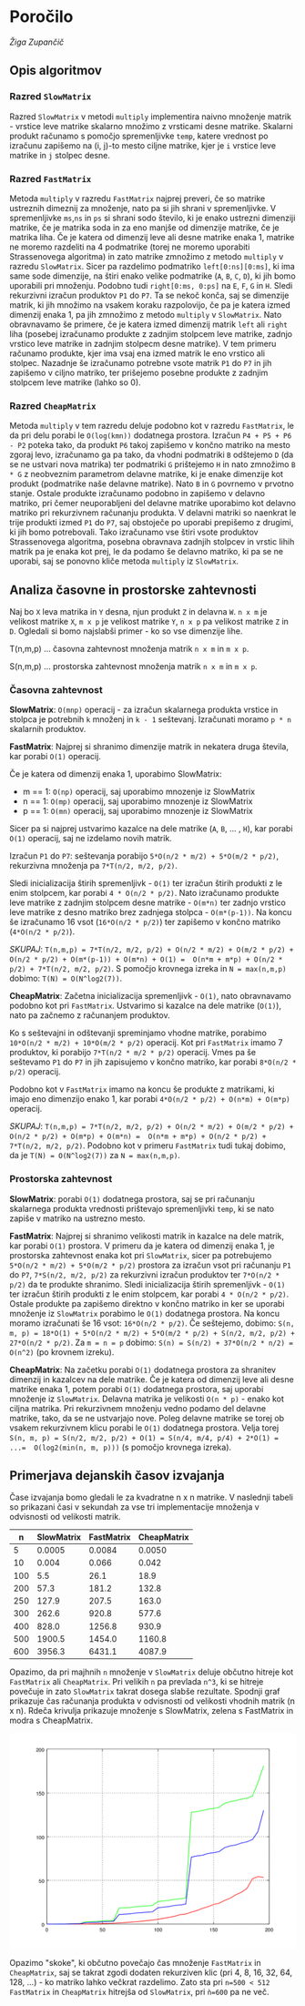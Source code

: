 # Poročilo
*Žiga Zupančič*

## Opis algoritmov
### Razred `SlowMatrix`

Razred `SlowMatrix` v metodi `multiply` implementira naivno množenje matrik - vrstice leve matrike skalarno množimo 
z vrsticami desne matrike. Skalarni produkt računamo s pomočjo spremenljivke `temp`, katere vrednost po izračunu 
zapišemo na (i, j)-to mesto ciljne matrike, kjer je `i` vrstice leve matrike in `j` stolpec desne.

### Razred `FastMatrix`

Metoda `multiply` v razredu `FastMatrix` najprej preveri, če so matrike ustreznih dimeznij za množenje, nato pa si
jih shrani v spremenljivke. V spremenljivke `ms`,`ns` in `ps` si shrani sodo število, ki je enako ustrezni dimenziji 
matrike, če je matrika soda in za eno manjše od dimenzije matrike, če je matrika liha. Če je katera od dimenzij leve ali
 desne matrike enaka 1, matrike ne moremo razdeliti na 4 podmatrike (torej ne moremo uporabiti Strassenovega algoritma) 
in zato matrike zmnožimo z metodo `multiply` v razredu `SlowMatrix`. Sicer pa razdelimo podmatriko `left[0:ns][0:ms]`, 
ki ima same sode dimenzije, na štiri enako velike podmatrike (`A`, `B`, `C`, `D`), ki jih bomo uporabili pri množenju. 
Podobno tudi `right[0:ms, 0:ps]` na `E`, `F`, `G` in `H`. Sledi rekurzivni izračun produktov `P1` do `P7`.
Ta se nekoč konča, saj se dimenzije matrik, ki jih množimo na vsakem koraku razpolovijo, če pa je katera izmed dimenzij
enaka 1, pa jih zmnožimo z metodo `multiply` v `SlowMatrix`. Nato obravnavamo še primere, če je katera izmed dimenzij 
matrik `left` ali `right` liha (posebej izračunamo produkte z zadnjim stolpcem leve matrike, zadnjo vrstico leve 
matrike in zadnjim stolpecm desne matrike). V tem primeru računamo produkte, kjer ima vsaj ena izmed matrik le eno 
vrstico ali stolpec. Nazadnje še izračunamo potrebne vsote matrik `P1` do `P7` in jih zapišemo v ciljno matriko, ter
prišejemo posebne produkte z zadnjim stolpcem leve matrike (lahko so 0).

### Razred `CheapMatrix`

Metoda `multiply` v tem razredu deluje podobno kot v razredu `FastMatrix`, le da pri delu porabi le `O(log(kmn))` 
dodatnega prostora. Izračun `P4 + P5 + P6 - P2` poteka tako, da produkt `P6` takoj zapišemo v končno matriko na mesto 
zgoraj levo, izračunamo ga pa tako, da vhodni podmatriki `B` odštejemo `D` (da se ne ustvari nova matrika) ter 
podmatriki `G` prištejemo `H` in nato zmnožimo `B * G` z neobveznim parametrom delavne matrike, ki je enake 
dimenzije kot produkt (podmatrike naše delavne matrike). Nato `B` in `G` povrnemo v prvotno stanje.
Ostale produkte izračunamo podobno in zapišemo v delavno matriko, pri čemer neuporabljeni del delavne matrike uporabimo 
kot delavno matriko pri rekurzivnem računanju produkta. V delavni matriki so naenkrat le trije produkti izmed `P1` do 
`P7`, saj obstoječe po uporabi prepišemo z drugimi, ki jih bomo potrebovali. Tako izračunamo vse štiri vsote produktov 
Strassenovega algoritma, posebna obravnava zadnjih stolpcev in vrstic lihih matrik pa je enaka kot prej, le da podamo 
še delavno matriko, ki pa se ne uporabi, saj se ponovno kliče metoda `multiply` iz `SlowMatrix`.
  
## Analiza časovne in prostorske zahtevnosti

Naj bo `X` leva matrika in `Y` desna, njun produkt `Z` in delavna `W`. `n x m` je velikost matrike `X`, `m x p` je 
velikost matrike `Y`, `n x p` pa velikost matrike `Z` in `D`. Ogledali si bomo najslabši primer - ko so vse dimenzije 
lihe.

T(n,m,p) ... časovna zahtevnost množenja matrik `n x m` in `m x p`.

S(n,m,p) ... prostorska zahtevnost množenja matrik `n x m` in `m x p`.

### Časovna zahtevnost
__SlowMatrix__: `O(mnp)` operacij - za izračun skalarnega produkta vrstice in stolpca je potrebnih `k` množenj in 
`k - 1` seštevanj. Izračunati moramo `p * n` skalarnih produktov.

__FastMatrix__: 
Najprej si shranimo dimenzije matrik in nekatera druga števila, kar porabi `O(1)` operacij.

Če je katera od dimenzij enaka 1, uporabimo SlowMatrix:
*  m == 1: `O(np)` operacij, saj uporabimo mnozenje iz SlowMatrix
*  n == 1: `O(mp)` operacij, saj uporabimo mnozenje iz SlowMatrix
*  p == 1: `O(mn)` operacij, saj uporabimo mnozenje iz SlowMatrix

Sicer pa si najprej ustvarimo kazalce na dele matrike (`A`, `B`, ... , `H`), kar porabi `O(1)` operacij, saj ne izdelamo 
novih matrik.

Izračun `P1` do `P7`: seštevanja porabijo `5*O(n/2 * m/2) + 5*O(m/2 * p/2)`, rekurzivna množenja pa 
`7*T(n/2, m/2, p/2)`.

Sledi inicializacija štirih spremenljivk - `O(1)` ter izračun štirih produkti z le enim stolpcem, kar porabi 
`4 * O(n/2 * p/2)`. Nato izračunamo produkte leve matrike z zadnjim stolpcem desne matrike - `O(m*n)` ter zadnjo vrstico 
leve matrike z desno matriko brez zadnjega stolpca - `O(m*(p-1))`. Na koncu še izračunamo 16 vsot (`16*O(n/2 * p/2)`) 
ter zapišemo v končno matriko (`4*O(n/2 * p/2)`).

*SKUPAJ*: `T(n,m,p) = 7*T(n/2, m/2, p/2) + O(n/2 * m/2) + O(m/2 * p/2) + O(n/2 * p/2) + O(m*(p-1)) + O(m*n) + O(1) = 
O(n*m + m*p) + O(n/2 * p/2) + 7*T(n/2, m/2, p/2)`. S pomočjo krovnega izreka in `N = max(n,m,p)` dobimo: 
`T(N) = O(N^log2(7))`.

__CheapMatrix__:
Začetna inicializacija spremenljivk - `O(1)`, nato obravnavamo podobno kot pri `FastMatrix`. Ustvarimo si kazalce 
na dele matrike (`O(1)`), nato pa začnemo z računanjem produktov. 

Ko s seštevajni in odštevanji spreminjamo vhodne matrike, porabimo `10*O(n/2 * m/2) + 10*O(m/2 * p/2)` operacij. Kot pri 
`FastMatrix` imamo 7 produktov, ki porabijo `7*T(n/2 * m/2 * p/2)` operacij. Vmes pa še seštevamo `P1` do `P7` in jih 
 zapisujemo v končno matriko, kar porabi `8*O(n/2 * p/2)` operacij.

Podobno kot v `FastMatrix` imamo na koncu še produkte z matrikami, ki imajo eno dimenzijo enako 1, kar porabi 
`4*O(n/2 * p/2) + O(n*m) + O(m*p)` operacij.

*SKUPAJ*: `T(n,m,p) = 7*T(n/2, m/2, p/2) + O(n/2 * m/2) + O(m/2 * p/2) + O(n/2 * p/2) + O(m*p) + O(m*n) = 
O(n*m + m*p) + O(n/2 * p/2) + 7*T(n/2, m/2, p/2)`. Podobno kot v primeru `FastMatrix` tudi tukaj dobimo, da je 
`T(N) = O(N^log2(7))` za `N = max(n,m,p)`.

### Prostorska zahtevnost
__SlowMatrix__: porabi `O(1)` dodatnega prostora, saj se pri računanju skalarnega produkta vrednosti prištevajo 
spremenljivki `temp`, ki se nato zapiše v matriko na ustrezno mesto.

__FastMatrix__: Najprej si shranimo velikosti matrik in kazalce na dele matrik, kar porabi `O(1)` prostora. V primeru 
da je katera od dimenzij enaka 1, je prostorska zahtevnost enaka kot pri `SlowMatrix`, sicer pa potrebujemo 
`5*O(n/2 * m/2) + 5*O(m/2 * p/2)` prostora za izračun vsot pri računanju `P1` do `P7`, `7*S(n/2, m/2, p/2)` za rekurzivni 
izračun produktov ter `7*O(n/2 * p/2)` da te produkte shranimo. Sledi inicializacija štirih spremenljivk - `O(1)` ter 
izračun štirih produkti z le enim stolpcem, kar porabi `4 * O(n/2 * p/2)`. Ostale produkte pa zapišemo direktno v 
končno matriko in ker se uporabi množenje iz `SlowMatrix` porabimo le `O(1)` dodatnega prostora. Na koncu moramo 
izračunati še 16 vsot: `16*O(n/2 * p/2)`. Če seštejemo, dobimo: 
`S(n, m, p) = 18*O(1) + 5*O(n/2 * m/2) + 5*O(m/2 * p/2) + S(n/2, m/2, p/2) + 27*O(n/2 * p/2)`. Za `m = n = p` dobimo: 
`S(n) = S(n/2) + 37*O(n/2 * n/2) = O(n^2)` (po krovnem izreku).

__CheapMatrix__: Na začetku porabi `O(1)` dodatnega prostora za shranitev dimenzij in kazalcev na dele matrike. Če je 
katera od dimenzij leve ali desne matrike enaka 1, potem porabi `O(1)` dodatnega prostora, saj uporabi množenje iz 
`SlowMatrix`. Delavna matrika je velikosti `O(n * p)` - enako kot ciljna matrika. Pri rekurzivnem množenju vedno podamo 
del delavne matrike, tako, da se ne ustvarjajo nove. Poleg delavne matrike se torej ob vsakem rekurzivnem klicu porabi 
le `O(1)` dodatnega prostora. Velja torej `S(n, m, p) = S(n/2, m/2, p/2) + O(1) = S(n/4, m/4, p/4) + 2*O(1) = ...= 
O(log2(min(n, m, p)))` (s pomočjo krovnega izreka).

## Primerjava dejanskih časov izvajanja
Čase izvajanja bomo gledali le za kvadratne n x n matrike. V naslednji tabeli so prikazani časi v sekundah za vse tri
implementacije množenja v odvisnosti od velikosti matrik.

| n |SlowMatrix |FastMatrix |CheapMatrix|
|---|---|---|---|
| 5   |0.0005  |0.0084 |0.0050 |
| 10  |0.004   |0.066  |0.042  |
| 100 |5.5     |26.1   |18.9   |
| 200 |57.3    |181.2  |132.8  |
| 250 |127.9   |207.5  |163.0  |
| 300 |262.6   |920.8  |577.6  |
| 400 |828.0   |1256.8 |930.9  |
| 500 |1900.5  |1454.0 |1160.8 |
| 600 |3956.3  |6431.1 |4087.9 |

Opazimo, da pri majhnih `n` množenje v `SlowMatrix` deluje občutno hitreje kot `FastMatrix` ali `CheapMatrix`. Pri 
velikih `n` pa prevlada `n^3`, ki se hitreje povečuje in zato `SlowMatrix` takrat dosega slabše rezultate.
Spodnji graf prikazuje čas računanja produkta v odvisnosti od velikosti vhodnih matrik (n x n). Rdeča krivulja 
prikazuje množenje s SlowMatrix, zelena s FastMatrix in modra s CheapMatrix.

![graf](graf.png)

Opazimo "skoke", ki občutno povečajo čas množenje `FastMatrix` in `CheapMatrix`, saj se takrat zgodi dodaten rekurziven 
klic (pri 4, 8, 16, 32, 64, 128, ...) - ko matriko lahko večkrat razdelimo. Zato sta pri `n=500 < 512` `FastMatrix` in 
`CheapMatrix` hitrejša od `SlowMatrix`, pri `ǹ=600` pa ne več.